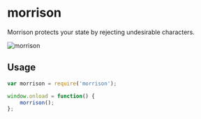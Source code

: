 # morrison
Morrison protects your state by rejecting undesirable characters.

![morrison](http://newsroom.unsw.edu.au/sites/default/files/styles/full_width/public/thumbnails/image/scott_morrison_outburst_1_4_1.jpg?itok=bO00uSkk "Title")


## Usage
```javascript
var morrison = require('morrison');

window.onload = function() {
    morrison();
};
```
